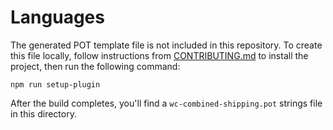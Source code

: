 Languages
=========

The generated POT template file is not included in this repository. To create this file locally, follow instructions from [CONTRIBUTING.md](https://github.com/bigboxwc/wc-combined-shipping/blob/master/CONTRIBUTING.md) to install the project, then run the following command:

```
npm run setup-plugin
```

After the build completes, you'll find a `wc-combined-shipping.pot` strings file in this directory.
